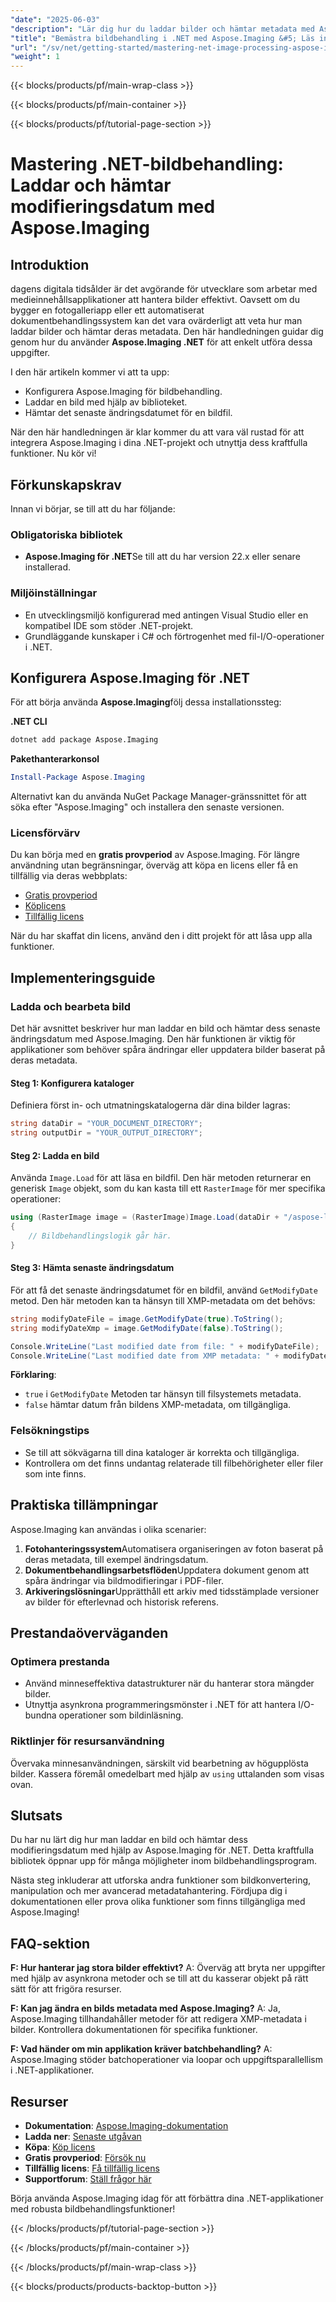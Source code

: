 ```yaml
---
"date": "2025-06-03"
"description": "Lär dig hur du laddar bilder och hämtar metadata med Aspose.Imaging för .NET. Den här guiden behandlar installation, laddning och hämtning av modifieringsdatum."
"title": "Bemästra bildbehandling i .NET med Aspose.Imaging &#5; Läs in bilder och hämta metadata"
"url": "/sv/net/getting-started/mastering-net-image-processing-aspose-imaging/"
"weight": 1
---
```


{{< blocks/products/pf/main-wrap-class >}}

{{< blocks/products/pf/main-container >}}

{{< blocks/products/pf/tutorial-page-section >}}
# Mastering .NET-bildbehandling: Laddar och hämtar modifieringsdatum med Aspose.Imaging

## Introduktion
dagens digitala tidsålder är det avgörande för utvecklare som arbetar med medieinnehållsapplikationer att hantera bilder effektivt. Oavsett om du bygger en fotogalleriapp eller ett automatiserat dokumentbehandlingssystem kan det vara ovärderligt att veta hur man laddar bilder och hämtar deras metadata. Den här handledningen guidar dig genom hur du använder **Aspose.Imaging .NET** för att enkelt utföra dessa uppgifter.

I den här artikeln kommer vi att ta upp:
- Konfigurera Aspose.Imaging för bildbehandling.
- Laddar en bild med hjälp av biblioteket.
- Hämtar det senaste ändringsdatumet för en bildfil.

När den här handledningen är klar kommer du att vara väl rustad för att integrera Aspose.Imaging i dina .NET-projekt och utnyttja dess kraftfulla funktioner. Nu kör vi!

## Förkunskapskrav
Innan vi börjar, se till att du har följande:

### Obligatoriska bibliotek
- **Aspose.Imaging för .NET**Se till att du har version 22.x eller senare installerad.

### Miljöinställningar
- En utvecklingsmiljö konfigurerad med antingen Visual Studio eller en kompatibel IDE som stöder .NET-projekt.
- Grundläggande kunskaper i C# och förtrogenhet med fil-I/O-operationer i .NET.

## Konfigurera Aspose.Imaging för .NET
För att börja använda **Aspose.Imaging**följ dessa installationssteg:

**.NET CLI**
```bash
dotnet add package Aspose.Imaging
```

**Pakethanterarkonsol**
```powershell
Install-Package Aspose.Imaging
```

Alternativt kan du använda NuGet Package Manager-gränssnittet för att söka efter "Aspose.Imaging" och installera den senaste versionen.

### Licensförvärv
Du kan börja med en **gratis provperiod** av Aspose.Imaging. För längre användning utan begränsningar, överväg att köpa en licens eller få en tillfällig via deras webbplats:
- [Gratis provperiod](https://releases.aspose.com/imaging/net/)
- [Köplicens](https://purchase.aspose.com/buy)
- [Tillfällig licens](https://purchase.aspose.com/temporary-license/)

När du har skaffat din licens, använd den i ditt projekt för att låsa upp alla funktioner.

## Implementeringsguide
### Ladda och bearbeta bild
Det här avsnittet beskriver hur man laddar en bild och hämtar dess senaste ändringsdatum med Aspose.Imaging. Den här funktionen är viktig för applikationer som behöver spåra ändringar eller uppdatera bilder baserat på deras metadata.

#### Steg 1: Konfigurera kataloger
Definiera först in- och utmatningskatalogerna där dina bilder lagras:

```csharp
string dataDir = "YOUR_DOCUMENT_DIRECTORY";
string outputDir = "YOUR_OUTPUT_DIRECTORY";
```

#### Steg 2: Ladda en bild
Använda `Image.Load` för att läsa en bildfil. Den här metoden returnerar en generisk `Image` objekt, som du kan kasta till ett `RasterImage` för mer specifika operationer:

```csharp
using (RasterImage image = (RasterImage)Image.Load(dataDir + "/aspose-logo.jpg"))
{
    // Bildbehandlingslogik går här.
}
```

#### Steg 3: Hämta senaste ändringsdatum
För att få det senaste ändringsdatumet för en bildfil, använd `GetModifyDate` metod. Den här metoden kan ta hänsyn till XMP-metadata om det behövs:

```csharp
string modifyDateFile = image.GetModifyDate(true).ToString();
string modifyDateXmp = image.GetModifyDate(false).ToString();

Console.WriteLine("Last modified date from file: " + modifyDateFile);
Console.WriteLine("Last modified date from XMP metadata: " + modifyDateXmp);
```

**Förklaring**: 
- `true` i `GetModifyDate` Metoden tar hänsyn till filsystemets metadata.
- `false` hämtar datum från bildens XMP-metadata, om tillgängliga.

### Felsökningstips
- Se till att sökvägarna till dina kataloger är korrekta och tillgängliga.
- Kontrollera om det finns undantag relaterade till filbehörigheter eller filer som inte finns.

## Praktiska tillämpningar
Aspose.Imaging kan användas i olika scenarier:

1. **Fotohanteringssystem**Automatisera organiseringen av foton baserat på deras metadata, till exempel ändringsdatum.
2. **Dokumentbehandlingsarbetsflöden**Uppdatera dokument genom att spåra ändringar via bildmodifieringar i PDF-filer.
3. **Arkiveringslösningar**Upprätthåll ett arkiv med tidsstämplade versioner av bilder för efterlevnad och historisk referens.

## Prestandaöverväganden
### Optimera prestanda
- Använd minneseffektiva datastrukturer när du hanterar stora mängder bilder.
- Utnyttja asynkrona programmeringsmönster i .NET för att hantera I/O-bundna operationer som bildinläsning.

### Riktlinjer för resursanvändning
Övervaka minnesanvändningen, särskilt vid bearbetning av högupplösta bilder. Kassera föremål omedelbart med hjälp av `using` uttalanden som visas ovan.

## Slutsats
Du har nu lärt dig hur man laddar en bild och hämtar dess modifieringsdatum med hjälp av Aspose.Imaging för .NET. Detta kraftfulla bibliotek öppnar upp för många möjligheter inom bildbehandlingsprogram.

Nästa steg inkluderar att utforska andra funktioner som bildkonvertering, manipulation och mer avancerad metadatahantering. Fördjupa dig i dokumentationen eller prova olika funktioner som finns tillgängliga med Aspose.Imaging!

## FAQ-sektion
**F: Hur hanterar jag stora bilder effektivt?**
A: Överväg att bryta ner uppgifter med hjälp av asynkrona metoder och se till att du kasserar objekt på rätt sätt för att frigöra resurser.

**F: Kan jag ändra en bilds metadata med Aspose.Imaging?**
A: Ja, Aspose.Imaging tillhandahåller metoder för att redigera XMP-metadata i bilder. Kontrollera dokumentationen för specifika funktioner.

**F: Vad händer om min applikation kräver batchbehandling?**
A: Aspose.Imaging stöder batchoperationer via loopar och uppgiftsparallellism i .NET-applikationer.

## Resurser
- **Dokumentation**: [Aspose.Imaging-dokumentation](https://reference.aspose.com/imaging/net/)
- **Ladda ner**: [Senaste utgåvan](https://releases.aspose.com/imaging/net/)
- **Köpa**: [Köp licens](https://purchase.aspose.com/buy)
- **Gratis provperiod**: [Försök nu](https://releases.aspose.com/imaging/net/)
- **Tillfällig licens**: [Få tillfällig licens](https://purchase.aspose.com/temporary-license/)
- **Supportforum**: [Ställ frågor här](https://forum.aspose.com/c/imaging/10)

Börja använda Aspose.Imaging idag för att förbättra dina .NET-applikationer med robusta bildbehandlingsfunktioner!

{{< /blocks/products/pf/tutorial-page-section >}}

{{< /blocks/products/pf/main-container >}}

{{< /blocks/products/pf/main-wrap-class >}}

{{< blocks/products/products-backtop-button >}}